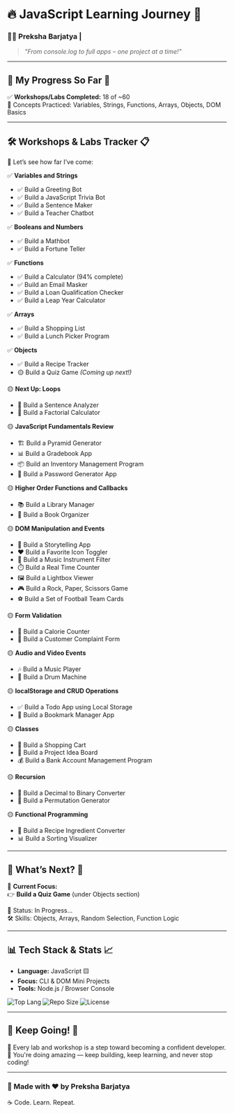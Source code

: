 # 🔥 JavaScript Learning Journey 🧪  
### 👩‍💻 Preksha Barjatya |

> _"From console.log to full apps – one project at a time!"_  

---

## 🌈 My Progress So Far 🚀  

✅ **Workshops/Labs Completed:** 18 of ~60  
🧪 Concepts Practiced: Variables, Strings, Functions, Arrays, Objects, DOM Basics  

---

## 🛠️ Workshops & Labs Tracker 📋  

🎉 Let’s see how far I’ve come:

✅ **Variables and Strings**
- ✅ Build a Greeting Bot  
- ✅ Build a JavaScript Trivia Bot  
- ✅ Build a Sentence Maker  
- ✅ Build a Teacher Chatbot  

✅ **Booleans and Numbers**
- ✅ Build a Mathbot  
- ✅ Build a Fortune Teller  

✅ **Functions**
- ✅ Build a Calculator (94% complete)  
- ✅ Build an Email Masker  
- ✅ Build a Loan Qualification Checker  
- ✅ Build a Leap Year Calculator  

✅ **Arrays**
- ✅ Build a Shopping List  
- ✅ Build a Lunch Picker Program  

✅ **Objects**
- ✅ Build a Recipe Tracker  
- 🟡 Build a Quiz Game _(Coming up next!)_

🟡 **Next Up: Loops**
- 🔁 Build a Sentence Analyzer  
- 🔢 Build a Factorial Calculator  

🟡 **JavaScript Fundamentals Review**
- 🏗️ Build a Pyramid Generator  
- 📊 Build a Gradebook App  
- 📦 Build an Inventory Management Program  
- 🔐 Build a Password Generator App  

🟡 **Higher Order Functions and Callbacks**
- 📚 Build a Library Manager  
- 📖 Build a Book Organizer  

🟡 **DOM Manipulation and Events**
- 📖 Build a Storytelling App  
- ❤️ Build a Favorite Icon Toggler  
- 🎵 Build a Music Instrument Filter  
- ⏱️ Build a Real Time Counter  
- 🖼️ Build a Lightbox Viewer  
- 🎮 Build a Rock, Paper, Scissors Game  
- ⚽ Build a Set of Football Team Cards  

🟡 **Form Validation**
- 🍔 Build a Calorie Counter  
- 📝 Build a Customer Complaint Form  

🟡 **Audio and Video Events**
- 🎶 Build a Music Player  
- 🥁 Build a Drum Machine  

🟡 **localStorage and CRUD Operations**
- ✅ Build a Todo App using Local Storage  
- 🔖 Build a Bookmark Manager App  

🟡 **Classes**
- 🛒 Build a Shopping Cart  
- 📌 Build a Project Idea Board  
- 💰 Build a Bank Account Management Program  

🟡 **Recursion**
- 🔁 Build a Decimal to Binary Converter  
- 🔄 Build a Permutation Generator  

🟡 **Functional Programming**
- 🍲 Build a Recipe Ingredient Converter  
- 📊 Build a Sorting Visualizer  

---

## 🎯 What’s Next? 🚀  

🧠 **Current Focus:**  
👉 **Build a Quiz Game** (under Objects section)

🔁 Status: In Progress...  
🛠️ Skills: Objects, Arrays, Random Selection, Function Logic  

---

## 📊 Tech Stack & Stats 📈

- **Language:** JavaScript 🟨
- **Focus:** CLI & DOM Mini Projects
- **Tools:** Node.js / Browser Console

![Top Lang](https://img.shields.io/github/languages/top/Prekshabarjatya/Java-Script-Projects?style=flat&color=yellow )
![Repo Size](https://img.shields.io/github/repo-size/Prekshabarjatya/Java-Script-Projects?style=flat&color=blue )
![License](https://img.shields.io/github/license/Prekshabarjatya/Java-Script-Projects?style=flat&color=brightgreen )

---

## 💪 Keep Going! 🙌  

🚀 Every lab and workshop is a step toward becoming a confident developer.  
🌟 You're doing amazing — keep building, keep learning, and never stop coding!

---

### 🎉 Made with ❤️ by Preksha Barjatya  
☕ Code. Learn. Repeat.
